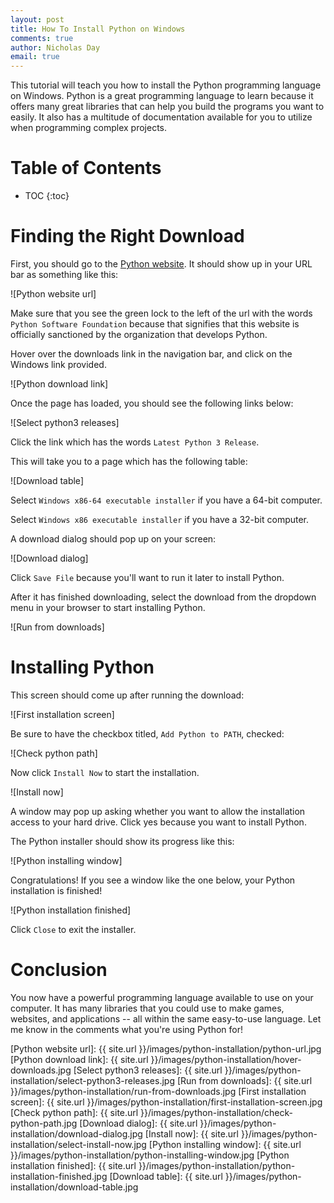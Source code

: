 ```yaml
---
layout: post
title: How To Install Python on Windows
comments: true
author: Nicholas Day
email: true
---
```


This tutorial will teach you how to install the Python programming language on Windows. Python is a great
programming language to learn because it offers many great libraries that can
help you build the programs you want to easily. It also has a multitude of
documentation available for you to utilize when programming complex projects. 

# Table of Contents
* TOC
{:toc}

# Finding the Right Download

First, you should go to the [Python website](https://python.org). It should show
up in your URL bar as something like this:

![Python website url] 

Make sure that you see the green lock to the left of the url with the words
`Python Software Foundation` because that signifies that this website is
officially sanctioned by the organization that develops Python.

Hover over the downloads link in the navigation bar, and click on the Windows
link provided.

![Python download link]

Once the page has loaded, you should see the following links below:

![Select python3 releases]

Click the link which has the words `Latest Python 3 Release`.

This will take you to a page which has the following table:

![Download table]

Select `Windows x86-64 executable installer` if you have a 64-bit computer.

Select `Windows x86 executable installer` if you have a 32-bit computer.

A download dialog should pop up on your screen:

![Download dialog]

Click `Save File` because you'll want to run it later to install Python.

After it has finished downloading, select the download from the dropdown menu in
your browser to start installing Python.

![Run from downloads]

# Installing Python

This screen should come up after running the download:

![First installation screen]

Be sure to have the checkbox titled, `Add Python to PATH`, checked:

![Check python path]

Now click `Install Now` to start the installation.

![Install now]

A window may pop up asking whether you want to allow the installation access to
your hard drive. Click yes because you want to install Python.

The Python installer should show its progress like this:

![Python installing window]

Congratulations! If you see a window like the one below, your Python installation is finished!

![Python installation finished]

Click `Close` to exit the installer.

# Conclusion

You now have a powerful programming language available to use on your computer.
It has many libraries that you could use to make games, websites, and
applications -- all within the same easy-to-use language. Let me know in the
comments what you're using Python for!

[Python website url]: {{ site.url }}/images/python-installation/python-url.jpg
[Python download link]: {{ site.url }}/images/python-installation/hover-downloads.jpg
[Select python3 releases]: {{ site.url }}/images/python-installation/select-python3-releases.jpg
[Run from downloads]: {{ site.url }}/images/python-installation/run-from-downloads.jpg
[First installation screen]: {{ site.url }}/images/python-installation/first-installation-screen.jpg
[Check python path]: {{ site.url }}/images/python-installation/check-python-path.jpg
[Download dialog]: {{ site.url }}/images/python-installation/download-dialog.jpg
[Install now]: {{ site.url }}/images/python-installation/select-install-now.jpg
[Python installing window]: {{ site.url }}/images/python-installation/python-installing-window.jpg
[Python installation finished]: {{ site.url }}/images/python-installation/python-installation-finished.jpg
[Download table]: {{ site.url }}/images/python-installation/download-table.jpg
